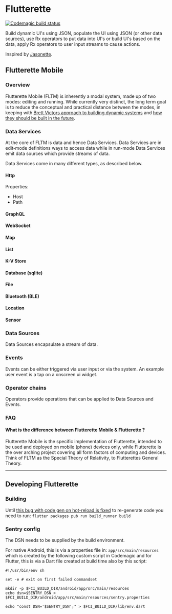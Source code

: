 # Flutterette

[![Codemagic build status](https://api.codemagic.io/apps/5e4b829a542055d96d6eb133/5e4b829a542055d96d6eb132/status_badge.svg)](https://codemagic.io/apps/5e4b829a542055d96d6eb133/5e4b829a542055d96d6eb132/latest_build)

Build dynamic UI's using JSON, populate the UI using JSON (or other data sources), use Rx operators to put data into UI's or build UI's based on the data, apply Rx operators to user input streams to cause actions.

Inspired by [Jasonette](https://jasonette.com).

## Flutterette Mobile

### Overview

Flutterette Mobile (FLTM) is inherently a modal system, made up of two modes: editing and running. While currently very distinct, the long term goal is to reduce the conceptual and practical distance between the modes, in keeping with [Brett Victors approach to building dynamic systems](https://www.youtube.com/watch?v=PUv66718DII) and [how they should be built in the future](https://www.youtube.com/watch?v=8pTEmbeENF4).


### Data Services

At the core of FLTM is data and hence Data Services. Data Services are in edit-mode definitions ways to access data while in run-mode Data Services emit data sources which provide streams of data.

Data Services come in many different types, as described below.

#### Http

Properties:
* Host
* Path


#### GraphQL

#### WebSocket

#### Map

#### List

#### K-V Store

#### Database (sqlite)

#### File

#### Bluetooth (BLE)

#### Location

#### Sensor




### Data Sources

Data Sources encapsulate a stream of data. 


### Events

Events can be either triggered via user input or via the system.
An example user event is a tap on a onscreen ui widget.


### Operator chains

Operators provide operations that can be applied to Data Sources and Events.


### FAQ

#### What is the difference between Flutterette Mobile & Flutterette ?

Flutterette Mobile  is the specific implementation of Flutterette, intended to be used and deployed on mobile (phone) devices only, while Flutterette is the over arching project covering all form factors of computing and devices.
Think of FLTM as the Special Theory of Relativity, to Flutterettes General Theory.

----

## Developing Flutterette

### Building

Until [this bug with code gen on hot-reload is fixed](https://github.com/dart-lang/build/issues/1132) to re-generate code you need to run:
`flutter packages pub run build_runner build`


### Sentry config

The DSN needs to be supplied by the build environment.

For native Android, this is via a properties file in: `app/src/main/resources` which is created by the following custom script in Codemagic and for Flutter, this is via a Dart file created at build time also by this script:
```shell
#!/usr/bin/env sh

set -e # exit on first failed commandset

mkdir -p $FCI_BUILD_DIR/android/app/src/main/resources
echo dsn=$SENTRY_DSN > $FCI_BUILD_DIR/android/app/src/main/resources/sentry.properties

echo "const DSN='$SENTRY_DSN';" > $FCI_BUILD_DIR/lib/env.dart
```